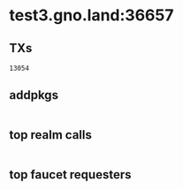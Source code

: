 # test3.gno.land:36657

## TXs
```
13054
```

## addpkgs
```
```

## top realm calls
```
```

## top faucet requesters
```
```

